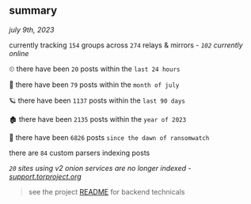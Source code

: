 
## summary
_july 9th, 2023_

currently tracking `154` groups across `274` relays & mirrors - _`102` currently online_

⏲ there have been `20` posts within the `last 24 hours`

🦈 there have been `79` posts within the `month of july`

🪐 there have been `1137` posts within the `last 90 days`

🏚 there have been `2135` posts within the `year of 2023`

🦕 there have been `6826` posts `since the dawn of ransomwatch`

there are `84` custom parsers indexing posts

_`20` sites using v2 onion services are no longer indexed - [support.torproject.org](https://support.torproject.org/onionservices/v2-deprecation/)_

> see the project [README](https://github.com/joshhighet/ransomwatch#ransomwatch--) for backend technicals
